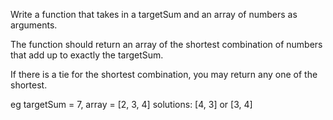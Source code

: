 Write a function that takes in a targetSum and an array of numbers as arguments.

The function should return an array of the shortest combination of numbers that add up to exactly the targetSum.

If there is a tie for the shortest combination, you may return any one of the shortest.

eg targetSum = 7, array = [2, 3, 4]
solutions: [4, 3] or [3, 4]